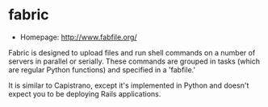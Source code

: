 # fabric

* Homepage: http://www.fabfile.org/

Fabric is designed to upload files and run shell commands on a number of
 servers in parallel or serially. These commands are grouped in tasks
 (which are regular Python functions) and specified in a 'fabfile.'

 It is similar to Capistrano, except it's implemented in Python and doesn't
 expect you to be deploying Rails applications.
